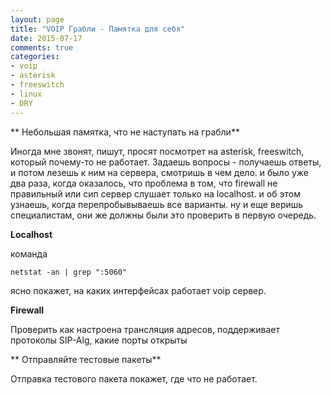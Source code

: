 ```yaml
---
layout: page
title: "VOIP Грабли - Памятка для себя"
date: 2015-07-17
comments: true
categories: 
- voip
- asterisk
- freeswitch
- linux
- DRY
---
```


** Небольшая памятка, что не наступать на грабли**
<!-- more -->

Иногда мне звонят, пишут, просят посмотрет на asterisk, freeswitch, который почему-то не работает.
Задаешь вопросы - получаешь ответы, и потом лезешь к ним на сервера, смотришь в чем дело.
и было уже два раза, когда оказалось, что проблема в том, что firewall не правильный или сип сервер слушает
только на localhost. и об этом узнаешь, когда перепробывываешь все варианты. ну и еще веришь специалистам, они же 
должны были это проверить в первую очередь.


**Localhost**

команда 

```
netstat -an | grep ":5060"
```

ясно покажет, на каких интерфейсах работает voip сервер.


**Firewall**

Проверить как настроена трансляция адресов, поддерживает протоколы SIP-Alg, какие порты открыты

** Отправляйте тестовые пакеты**

Отправка тестового пакета покажет, где что не работает.

